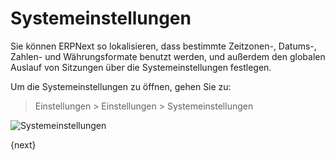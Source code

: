<!-- add-breadcrumbs -->
# Systemeinstellungen


Sie können ERPNext so lokalisieren, dass bestimmte Zeitzonen-, Datums-, Zahlen- und Währungsformate benutzt werden, und außerdem den globalen Auslauf von Sitzungen über die Systemeinstellungen festlegen.

Um die Systemeinstellungen zu öffnen, gehen Sie zu:

> Einstellungen > Einstellungen > Systemeinstellungen

<img class="screenshot" alt="Systemeinstellungen" src="{{docs_base_url}}/v12/assets/img/setup/settings/system-settings.png">

{next}
